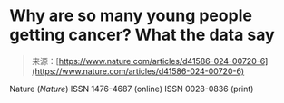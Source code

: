 <!--yml
category: 未分类
date: 2024-05-27 14:57:43
-->

# Why are so many young people getting cancer? What the data say

> 来源：[https://www.nature.com/articles/d41586-024-00720-6](https://www.nature.com/articles/d41586-024-00720-6)

Nature (*Nature*) ISSN 1476-4687 (online) ISSN 0028-0836 (print)